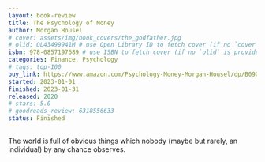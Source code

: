 ```yaml
---
layout: book-review
title: The Psychology of Money
author: Morgan Housel
# cover: assets/img/book_covers/the_godfather.jpg
# olid: OL43499941M # use Open Library ID to fetch cover (if no `cover` is provided)
isbn: 978-0857197689 # use ISBN to fetch cover (if no `olid` is provided, dashes are optional)
categories: Finance, Psychology
# tags: top-100
buy_link: https://www.amazon.com/Psychology-Money-Morgan-Housel/dp/B09Q68BXWL/ref=bmx_dp_d_sccl_2_37/130-1012338-8927666?pd_rd_w=QtYum&content-id=amzn1.sym.43dd9979-c547-4d63-9aca-cb4cebe845a6&pf_rd_p=43dd9979-c547-4d63-9aca-cb4cebe845a6&pf_rd_r=MW5C1H2A0B1S5GZGSTVZ&pd_rd_wg=8Guaq&pd_rd_r=333bd222-5ceb-4525-bf7c-9966117c9e73&pd_rd_i=B09Q68BXWL&psc=1#detailBullets_feature_div
started: 2023-01-01
finished: 2023-01-31
released: 2020
# stars: 5.0
# goodreads_review: 6318556633
status: Finished
---
```


The world is full of obvious things which nobody (maybe but rarely, an individual) by any chance observes.
